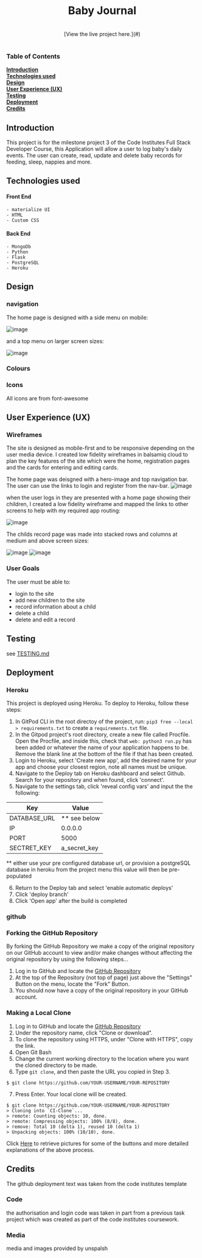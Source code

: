 <h1 align="center">Baby Journal</h1>
<br> 
<div align="center">
[View the live project here.](#)
</div>
<br> 

### Table of Contents
**[Introduction](#introduction)**<br>
**[Technologies used](#technologies-used)**<br>
**[Design](#design)**<br>
**[User Experience (UX)](#user-experience-ux)**<br>
**[Testing](#testing)**<br>
**[Deployment](#deployment)**<br>
**[Credits](#credits)**<br>

## Introduction

This project is for the milestone project 3 of the Code Institutes Full Stack Developer Course, this Application will allow a user to log baby's daily events. The user can create, read, update and delete baby records for feeding, sleep, nappies and more. 

## Technologies used
  #### Front End
    - materialize UI
    - HTML
    - Custom CSS
  #### Back End  
    - MongoDb
    - Python
    - Flask
    - PostgreSQL
    - Heroku

## Design

### navigation

The home page is designed with a side menu on mobile:

![image](https://user-images.githubusercontent.com/69271605/194311558-5cf16191-f517-4271-b2f3-7fdefd549ec3.png)

and a top menu on larger screen sizes:

![image](https://user-images.githubusercontent.com/69271605/194311725-238db4f4-08c5-41d9-95e6-6115e57355c5.png)


### Colours

### Icons

All icons are from font-awesome

## User Experience (UX)

### Wireframes

The site is designed as mobile-first and to be responsive depending on the user media device. I created low fidelity wireframes in balsamiq cloud to plan the key features of the site which were the home, registration pages and the cards for entering and editing cards.

The home page was deisgned with a hero-image and top navigation bar. The user can use the links to login and register from the nav-bar.
![image](https://user-images.githubusercontent.com/69271605/194308033-c3c16c8b-1269-408c-906a-1fb9de1f7732.png)

when the user logs in they are presented with a home page showing their children, I created a low fidelity wireframe and mapped the links to other screens to help with my required app routing:

![image](https://user-images.githubusercontent.com/69271605/194308312-85e2868a-1fe3-4029-8fdd-9e001784cce4.png)


The childs record page was made into stacked rows and columns at medium and above screen sizes:

![image](https://user-images.githubusercontent.com/69271605/194307008-e4f3b6d1-7f6e-43e8-9e73-5ad1df2e7d9c.png)
![image](https://user-images.githubusercontent.com/69271605/194307851-47b5cc05-e1ba-4285-a6a7-314c9317a3f1.png)

### User Goals

The user must be able to:
- login to the site
- add new children to the site
- record information about a child
- delete a child
- delete and edit a record

## Testing
see [TESTING.md](https://github.com/NicoBrown/milestone-project-3/blob/77c29c106ac823389ca0eea1a823f62922b7eaa2/TESTING.md)

## Deployment

### Heroku

This project is deployed using Heroku. To deploy to Heroku, follow these steps:

1. In GitPod CLI in the root directoy of the project, run: `pip3 free --local > requirements.txt` to create a `requirements.txt` file.
2. In the Gitpod project's root directory, create a new file called Procfile. Open the Procfile, and inside this, check that `web: python3 run.py` has been added or whatever the name of your application happens to be. Remove the blank line at the bottom of the file if that has been created.
3. Login to Heroku, select 'Create new app', add the desired name for your app and choose your closest region, note all names must be unique.
4. Navigate to the Deploy tab on Heroku dashboard and select Github. Search for your repository and when found, click 'connect'.
5. Navigate to the settings tab, click 'reveal config vars' and input the the following:

Key | Value
----|------
DATABASE_URL | ** see below
IP | 0.0.0.0
PORT | 5000
SECTRET_KEY | a_secret_key

** either use your pre configured database url, or provision a postgreSQL database in heroku from the project menu this value will then be pre-populated

6. Return to the Deploy tab and select 'enable automatic deploys'
7. Click 'deploy branch'
8. Click 'Open app' after the build is completed


### github

### Forking the GitHub Repository

By forking the GitHub Repository we make a copy of the original repository on our GitHub account to view and/or make changes without affecting the original repository by using the following steps...

1. Log in to GitHub and locate the [GitHub Repository](https://github.com/NicoBrown/milestone-3)
2. At the top of the Repository (not top of page) just above the "Settings" Button on the menu, locate the "Fork" Button.
3. You should now have a copy of the original repository in your GitHub account.

### Making a Local Clone

1. Log in to GitHub and locate the [GitHub Repository](https://github.com/NicoBrown/milestone-3)
2. Under the repository name, click "Clone or download".
3. To clone the repository using HTTPS, under "Clone with HTTPS", copy the link.
4. Open Git Bash
5. Change the current working directory to the location where you want the cloned directory to be made.
6. Type `git clone`, and then paste the URL you copied in Step 3.

```
$ git clone https://github.com/YOUR-USERNAME/YOUR-REPOSITORY
```

7. Press Enter. Your local clone will be created.

```
$ git clone https://github.com/YOUR-USERNAME/YOUR-REPOSITORY
> Cloning into `CI-Clone`...
> remote: Counting objects: 10, done.
> remote: Compressing objects: 100% (8/8), done.
> remove: Total 10 (delta 1), reused 10 (delta 1)
> Unpacking objects: 100% (10/10), done.
```

Click [Here](https://help.github.com/en/github/creating-cloning-and-archiving-repositories/cloning-a-repository#cloning-a-repository-to-github-desktop) to retrieve pictures for some of the buttons and more detailed explanations of the above process.

## Credits

The github deployment text was taken from the code institutes template


### Code

the authorisation and login code was taken in part from a previous task project which was created as part of the code institutes coursework.

### Media
 media and images provided by unspalsh

